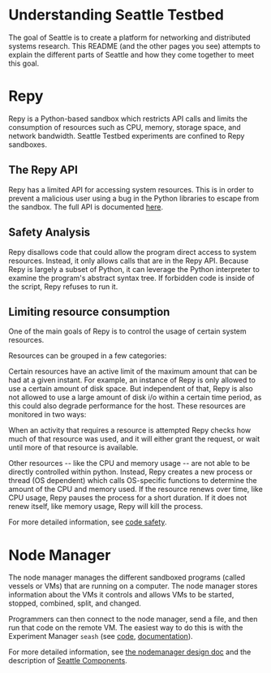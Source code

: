 # Understanding Seattle Testbed

The goal of Seattle is to create a platform for networking and distributed 
systems research. This README (and the other pages you see) attempts to 
explain the different parts of Seattle and how they come together to meet 
this goal.

# Repy

Repy is a Python-based sandbox which restricts API calls and limits the 
consumption of resources such as CPU, memory, storage space, and network 
bandwidth. Seattle Testbed experiments are confined to Repy sandboxes.

## The Repy API
Repy has a limited API for accessing system resources. This is in order 
to prevent a malicious user using a bug in the Python libraries to escape 
from the sandbox. The full API is documented 
[here](../Programming/RepyV2API.md).

## Safety Analysis
Repy disallows code that could allow the program direct access to system 
resources. Instead, it only allows calls that are in the Repy API. Because 
Repy is largely a subset of Python, it can leverage the Python interpreter 
to examine the program's abstract syntax tree. If forbidden code is inside 
of the script, Repy refuses to run it.

## Limiting resource consumption
One of the main goals of Repy is to control the usage of certain 
system resources.

Resources can be grouped in a few categories:

Certain resources have an active limit of the maximum amount that can be had 
at a given instant. For example, an instance of Repy is only allowed to use 
a certain amount of disk space. But independent of that, Repy is also not 
allowed to use a large amount of disk i/o within a certain time period, as 
this could also degrade performance for the host. These resources are 
monitored in two ways:

When an activity that requires a resource is attempted Repy checks how much 
of that resource was used, and it will either grant the request, or wait 
until more of that resource is available.

Other resources -- like the CPU and memory usage -- are not able to be 
directly controlled within python. Instead, Repy creates a new process or 
thread (OS dependent) which calls OS-specific functions to determine the 
amount of the CPU and memory used. If the resource renews over time, like 
CPU usage, Repy pauses the process for a short duration. If it does not renew 
itself, like memory usage, Repy will kill the process.

For more detailed information, see [code safety](CodeSafety.md).


# Node Manager

The node manager manages the different sandboxed programs (called vessels 
or VMs) that are running on a computer. The node manager stores information 
about the VMs it controls and allows VMs to be started, stopped, combined, 
split, and changed.

Programmers can then connect to the node manager, send a file, and then run 
that code on the remote VM. The easiest way to do this is with the 
Experiment Manager `seash` (see [code](SeattleTestbed/seash), 
[documentation](SeattleShell.md)).


For more detailed information, see [the nodemanager design doc](NodeManagerDesign.md) 
and the description of [Seattle Components](UnderstandingSeattle/SeattleComponents.md).
